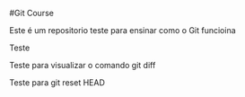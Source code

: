 #Git Course

Este é um repositorio teste para ensinar como o Git funcioina

Teste

Teste para visualizar o comando git diff

Teste para git reset HEAD
